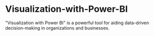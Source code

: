 # Visualization-with-Power-BI
"Visualization with Power BI" is a powerful tool for aiding data-driven decision-making in organizations and businesses.
